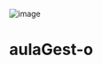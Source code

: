 ![image](https://user-images.githubusercontent.com/110738802/183261930-3ac7bd33-7298-4776-ba90-cc1a334aef4d.png)
# aulaGest-o
